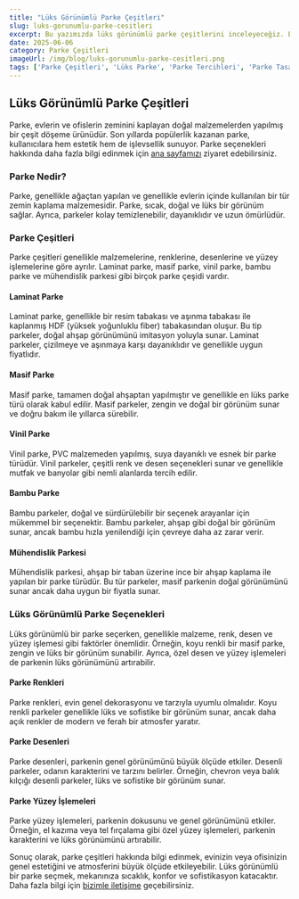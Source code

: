 ```yaml
---
title: "Lüks Görünümlü Parke Çeşitleri" 
slug: luks-gorunumlu-parke-cesitleri
excerpt: Bu yazımızda lüks görünümlü parke çeşitlerini inceleyeceğiz. Evlerinizi ve ofislerinizi daha çekici hale getirecek bu parke çeşitleri hakkında bilgi edinin.
date: 2025-06-06 
category: Parke Çeşitleri 
imageUrl: /img/blog/luks-gorunumlu-parke-cesitleri.png
tags: ['Parke Çeşitleri', 'Lüks Parke', 'Parke Tercihleri', 'Parke Tasarımları']
---
```


<h2>Lüks Görünümlü Parke Çeşitleri</h2>

Parke, evlerin ve ofislerin zeminini kaplayan doğal malzemelerden yapılmış bir çeşit döşeme ürünüdür. Son yıllarda popülerlik kazanan parke, kullanıcılara hem estetik hem de işlevsellik sunuyor. Parke seçenekleri hakkında daha fazla bilgi edinmek için <a href="https://parkeshop.com">ana sayfamızı</a> ziyaret edebilirsiniz.

<h3>Parke Nedir?</h3>

Parke, genellikle ağaçtan yapılan ve genellikle evlerin içinde kullanılan bir tür zemin kaplama malzemesidir. Parke, sıcak, doğal ve lüks bir görünüm sağlar. Ayrıca, parkeler kolay temizlenebilir, dayanıklıdır ve uzun ömürlüdür. 

<h3>Parke Çeşitleri</h3>

Parke çeşitleri genellikle malzemelerine, renklerine, desenlerine ve yüzey işlemelerine göre ayrılır. Laminat parke, masif parke, vinil parke, bambu parke ve mühendislik parkesi gibi birçok parke çeşidi vardır.

<h4>Laminat Parke</h4>

Laminat parke, genellikle bir resim tabakası ve aşınma tabakası ile kaplanmış HDF (yüksek yoğunluklu fiber) tabakasından oluşur. Bu tip parkeler, doğal ahşap görünümünü imitasyon yoluyla sunar. Laminat parkeler, çizilmeye ve aşınmaya karşı dayanıklıdır ve genellikle uygun fiyatlıdır. 

<h4>Masif Parke</h4>

Masif parke, tamamen doğal ahşaptan yapılmıştır ve genellikle en lüks parke türü olarak kabul edilir. Masif parkeler, zengin ve doğal bir görünüm sunar ve doğru bakım ile yıllarca sürebilir.

<h4>Vinil Parke</h4>

Vinil parke, PVC malzemeden yapılmış, suya dayanıklı ve esnek bir parke türüdür. Vinil parkeler, çeşitli renk ve desen seçenekleri sunar ve genellikle mutfak ve banyolar gibi nemli alanlarda tercih edilir.

<h4>Bambu Parke</h4>

Bambu parkeler, doğal ve sürdürülebilir bir seçenek arayanlar için mükemmel bir seçenektir. Bambu parkeler, ahşap gibi doğal bir görünüm sunar, ancak bambu hızla yenilendiği için çevreye daha az zarar verir.

<h4>Mühendislik Parkesi</h4>

Mühendislik parkesi, ahşap bir taban üzerine ince bir ahşap kaplama ile yapılan bir parke türüdür. Bu tür parkeler, masif parkenin doğal görünümünü sunar ancak daha uygun bir fiyatla sunar.

<h3>Lüks Görünümlü Parke Seçenekleri</h3>

Lüks görünümlü bir parke seçerken, genellikle malzeme, renk, desen ve yüzey işlemesi gibi faktörler önemlidir. Örneğin, koyu renkli bir masif parke, zengin ve lüks bir görünüm sunabilir. Ayrıca, özel desen ve yüzey işlemeleri de parkenin lüks görünümünü artırabilir.

<h4>Parke Renkleri</h4>

Parke renkleri, evin genel dekorasyonu ve tarzıyla uyumlu olmalıdır. Koyu renkli parkeler genellikle lüks ve sofistike bir görünüm sunar, ancak daha açık renkler de modern ve ferah bir atmosfer yaratır.

<h4>Parke Desenleri</h4>

Parke desenleri, parkenin genel görünümünü büyük ölçüde etkiler. Desenli parkeler, odanın karakterini ve tarzını belirler. Örneğin, chevron veya balık kılçığı desenli parkeler, lüks ve sofistike bir görünüm sunar.

<h4>Parke Yüzey İşlemeleri</h4>

Parke yüzey işlemeleri, parkenin dokusunu ve genel görünümünü etkiler. Örneğin, el kazıma veya tel fırçalama gibi özel yüzey işlemeleri, parkenin karakterini ve lüks görünümünü artırabilir.

Sonuç olarak, parke çeşitleri hakkında bilgi edinmek, evinizin veya ofisinizin genel estetiğini ve atmosferini büyük ölçüde etkileyebilir. Lüks görünümlü bir parke seçmek, mekanınıza sıcaklık, konfor ve sofistikasyon katacaktır. Daha fazla bilgi için <a href="https://parkeshop.com/contact">bizimle iletişime</a> geçebilirsiniz.
